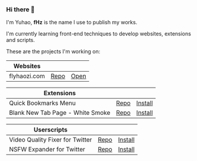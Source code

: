 ### Hi there 👋

<!--
**flyhaozi/flyhaozi** is a ✨ _special_ ✨ repository because its `README.md` (this file) appears on your GitHub profile.

Here are some ideas to get you started:

- 🔭 I’m currently working on ...
- 🌱 I’m currently learning ...
- 👯 I’m looking to collaborate on ...
- 🤔 I’m looking for help with ...
- 💬 Ask me about ...
- 📫 How to reach me: ...
- 😄 Pronouns: ...
- ⚡ Fun fact: ...
-->

I'm Yuhao, **fHz** is the name I use to publish my works.

I'm currently learning front-end techniques to develop websites, extensions and scripts.

These are the projects I'm working on:

| Websites | | |
|-|-|-|
| flyhaozi.com | [Repo](https://github.com/flyhaozi/flyhaozi.com) | [Open](https://flyhaozi.com/) |

| Extensions | | |
|-|-|-|
| Quick Bookmarks Menu | [Repo](https://github.com/flyhaozi/NSFW-Expander-for-Twitter) | [Install](https://chrome.google.com/webstore/detail/quick-bookmarks-menu/fkemipdcgbeknabedhecepcebhlnlhbf) |
| Blank New Tab Page - White Smoke | [Repo](https://github.com/flyhaozi/Blank-New-Tab-Page---White-Smoke) | [Install](https://chrome.google.com/webstore/detail/blank-new-tab-page-white/jmbngnnlimnakiibacglaeflpghellfh) |

| Userscripts | | |
|-|-|-|
| Video Quality Fixer for Twitter | [Repo](https://github.com/flyhaozi/Video-Quality-Fixer-for-Twitter) | [Install](https://greasyfork.org/scripts/399827-video-quality-fixer-for-twitter) |
| NSFW Expander for Twitter | [Repo](https://github.com/flyhaozi/NSFW-Expander-for-Twitter) | [Install](https://sleazyfork.org/scripts/428873-nsfw-expander-for-twitter) |
